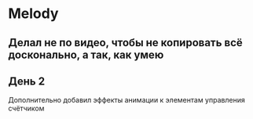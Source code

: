 # Melody

## Делал не по видео, чтобы не копировать всё досконально, а так, как умею

## День 2
Дополнительно добавил эффекты анимации к элементам управления счётчиком
